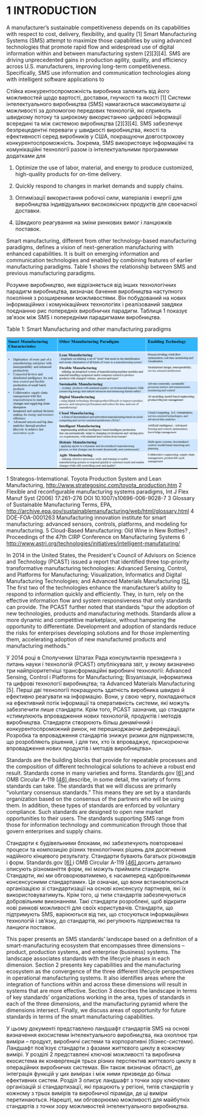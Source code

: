 # 1 INTRODUCTION 

A manufacturer’s sustainable competitiveness depends on its capabilities with respect to cost, delivery, flexibility, and quality \[1] Smart Manufacturing Systems (SMS) attempt to maximize those capabilities by using advanced technologies that promote rapid flow and widespread use of digital information within and between manufacturing system \[2]\[3]\[4]. SMS are driving unprecedented gains in production agility, quality, and efficiency across U.S. manufacturers, improving long-term competitiveness. Specifically, SMS use information and communication technologies along with intelligent software applications to

Стійка конкурентоспроможність виробника залежить від його можливостей щодо вартості, доставки, гнучкості та якості \[1] Системи інтелектуального виробництва (SMS) намагаються максимізувати ці можливості за допомогою передових технологій, які сприяють швидкому потоку та широкому використанню цифрової інформації всередині та між системою виробництва \[2]\[3]\[4]. SMS забезпечує безпрецедентні переваги у швидкості виробництва, якості та ефективності серед виробників у США, покращуючи довгострокову конкурентоспроможність. Зокрема, SMS використовує інформаційні та комунікаційні технології разом із інтелектуальними програмними додатками для

1. Optimize the use of labor, material, and energy to produce customized, high-quality products for on-time delivery.
2. Quickly respond to changes in market demands and supply chains.

1. Оптимізації використання робочої сили, матеріалів і енергії для виробництва індивідуальних високоякісних продуктів для своєчасної доставки.
2. Швидкого реагування на зміни ринкових вимог і ланцюжків поставок.

Smart manufacturing, different from other technology-based manufacturing paradigms, defines a vision of next-generation manufacturing with enhanced capabilities. It is built on emerging information and communication technologies and enabled by combining features of earlier manufacturing paradigms. Table 1 shows the relationship between SMS and previous manufacturing paradigms.

Розумне виробництво, яке відрізняється від інших технологічних парадигм виробництва, визначає бачення виробництва наступного покоління з розширеними можливостями. Він побудований на нових інформаційних і комунікаційних технологіях і реалізований завдяки поєднанню рис попередніх виробничих парадигм. Таблиця 1 показує зв'язок між SMS і попередніми парадигмами виробництва.

Table 1: Smart Manufacturing and other manufacturing paradigms 

![image-20240503142410559](image-20240503142410559.png)

1 Strategos-International. Toyota Production System and Lean Manufacturing, http://www.strategosinc.com/toyota_production.htm
2 Flexible and reconfigurable manufacturing systems paradigms, Int J Flex Manuf Syst (2006) 17:261–276 DOI 10.1007/s10696-006-9028-7 3 Glossary of Sustainable Manufacturing Terms, EPA, http://archive.epa.gov/sustainablemanufacturing/web/html/glossary.html
4 DOE-FOA-0001263 Manufacturing innovation institute for smart manufacturing: advanced sensors, controls, platforms, and modeling for manufacturing. 5 Cloud-Based Manufacturing: Old Wine in New Bottles? , Proceedings of the 47th CIRP Conference on Manufacturing Systems
6 http://www.astri.org/technologies/initiatives/intelligent-manufaturing/

In 2014 in the United States, the President's Council of Advisors on Science and Technology (PCAST) issued a report that identified three top-priority transformative manufacturing technologies: Advanced Sensing, Control, and Platforms for Manufacturing; Visualization, Informatics and Digital Manufacturing Technologies; and Advanced Materials Manufacturing [[5\]. ](#_page_159_0)The first two of the technologies enhance the manufacturer’s ability to respond to information quickly and efficiently. They, in turn, rely on the effective information flow and system responsiveness that only standards can provide. The PCAST further noted that standards “spur the adoption of new technologies, products and manufacturing methods. Standards allow a more dynamic and competitive marketplace, without hampering the opportunity to differentiate. Development and adoption of standards reduce the risks for enterprises developing solutions and for those implementing them, accelerating adoption of new manufactured products and manufacturing methods.”

У 2014 році в Сполучених Штатах Рада консультантів президента з питань науки і технологій (PCAST) опублікувала звіт, у якому визначено три найпріоритетніші трансформаційні виробничі технології: Advanced Sensing, Control і Platforms for Manufacturing; Візуалізація, інформатика та цифрові технології виробництва; та Advanced Materials Manufacturing \[5]. Перші дві технології покращують здатність виробника швидко й ефективно реагувати на інформацію. Вони, у свою чергу, покладаються на ефективний потік інформації та оперативність системи, які можуть забезпечити лише стандарти. Крім того, PCAST зазначив, що стандарти «стимулюють впровадження нових технологій, продуктів і методів виробництва. Стандарти створюють більш динамічний і конкурентоспроможний ринок, не перешкоджаючи диференціації. Розробка та впровадження стандартів знижує ризики для підприємств, що розробляють рішення, і для тих, хто їх впроваджує, прискорюючи впровадження нових продуктів і методів виробництва».

Standards are the building blocks that provide for repeatable processes and the composition of different technological solutions to achieve a robust end result. Standards come in many varieties and forms. Standards.gov [[6\] ](#_page_159_0)and OMB Circular A-119 [[46\] ](#_page_162_0)describe, in some detail, the variety of forms standards can take. The standards that we will discuss are primarily “voluntary consensus standards.” This means they are set by a standards organization based on the consensus of the partners who will be using them. In addition, these types of standards are enforced by voluntary compliance. Such standards are designed to open new market opportunities to their users. The standards supporting SMS range from those for information technology and communication through those that govern enterprises and supply chains.

Стандарти є будівельними блоками, які забезпечують повторювані процеси та композицію різних технологічних рішень для досягнення надійного кінцевого результату. Стандарти бувають багатьох різновидів і форм. Standards.gov [[6\] ](#_page_159_0) і OMB Circular A-119 [[46\] ](#_page_162_0) досить детально описують різноманіття форм, які можуть приймати стандарти. Стандарти, які ми обговорюватимемо, є насамперед «добровільними консенсусними стандартами». Це означає, що вони встановлюються організацією зі стандартизації на основі консенсусу партнерів, які їх використовуватимуть. Крім того, ці типи стандартів забезпечуються добровільним виконанням. Такі стандарти розроблені, щоб відкрити нові ринкові можливості для своїх користувачів. Стандарти, що підтримують SMS, варіюються від тих, що стосуються інформаційних технологій і зв’язку, до стандартів, які регулюють підприємства та ланцюги поставок.

This paper presents an SMS standards’ landscape based on a definition of a smart-manufacturing ecosystem that encompasses three dimensions – product, production systems, and enterprise (business) systems. The landscape associates standards with the lifecycle phases in each dimension. Section 2 presents key capabilities and the manufacturing ecosystem as the convergence of the three different lifecycle perspectives in operational manufacturing systems. It also identifies areas where the integration of functions within and across these dimensions will result in systems that are more effective. Section 3 describes the landscape in terms of key standards’ organizations working in the area, types of standards in each of the three dimensions, and the manufacturing pyramid where the dimensions intersect. Finally, we discuss areas of opportunity for future standards in terms of the smart manufacturing capabilities.

У цьому документі представлено ландшафт стандартів SMS на основі визначення екосистеми інтелектуального виробництва, яка охоплює три виміри – продукт, виробничі системи та корпоративні (бізнес-системи). Ландшафт пов’язує стандарти з фазами життєвого циклу в кожному вимірі. У розділі 2 представлені ключові можливості та виробнича екосистема як конвергенція трьох різних перспектив життєвого циклу в операційних виробничих системах. Він також визначає області, де інтеграція функцій у цих вимірах і між ними призведе до більш ефективних систем. Розділ 3 описує ландшафт з точки зору ключових організацій зі стандартизації, які працюють у регіоні, типів стандартів у кожному з трьох вимірів та виробничої піраміди, де ці виміри перетинаються. Нарешті, ми обговорюємо можливості для майбутніх стандартів з точки зору можливостей інтелектуального виробництва.